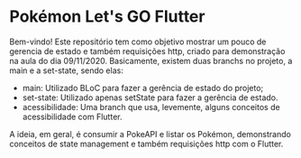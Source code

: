 # Pokémon Let's GO Flutter

Bem-vindo! Este repositório tem como objetivo mostrar um pouco de gerencia de estado e também requisições http, criado para demonstração na aula do dia 09/11/2020.
Basicamente, existem duas branchs no projeto, a main e a set-state, sendo elas:
- main: Utilizado BLoC para fazer a gerência de estado do projeto;
- set-state: Utilizado apenas setState para fazer a gerência de estado.
- acessibilidade: Uma branch que usa, levemente, alguns conceitos de acessibilidade com Flutter.

A ideia, em geral, é consumir a PokeAPI e listar os Pokémon, demonstrando conceitos de state management e também requisições http com o Flutter.
